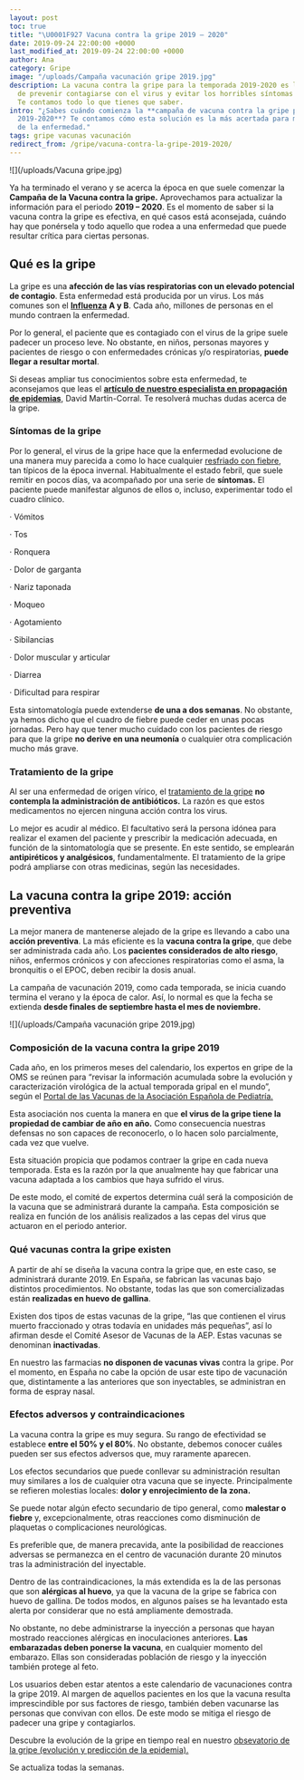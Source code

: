 ```yaml
---
layout: post
toc: true
title: "\U0001F927 Vacuna contra la gripe 2019 – 2020"
date: 2019-09-24 22:00:00 +0000
last_modified_at: 2019-09-24 22:00:00 +0000
author: Ana
category: Gripe
image: "/uploads/Campaña vacunación gripe 2019.jpg"
description: La vacuna contra la gripe para la temporada 2019-2020 es la mejor manera
  de prevenir contagiarse con el virus y evitar los horribles síntomas de la gripe.
  Te contamos todo lo que tienes que saber.
intro: "¿Sabes cuándo comienza la **campaña de vacuna contra la gripe para la temporada
  2019-2020**? Te contamos cómo esta solución es la más acertada para mantenerse alejado
  de la enfermedad."
tags: gripe vacunas vacunación
redirect_from: /gripe/vacuna-contra-la-gripe-2019-2020/
---
```

![](/uploads/Vacuna gripe.jpg)

Ya ha terminado el verano y se acerca la época en que suele comenzar la **Campaña de la Vacuna contra la gripe.** Aprovechamos para actualizar la información para el periodo **2019 – 2020**. Es el momento de saber si la vacuna contra la gripe es efectiva, en qué casos está aconsejada, cuándo hay que ponérsela y todo aquello que rodea a una enfermedad que puede resultar crítica para ciertas personas.

## Qué es la gripe

La gripe es una **afección de las vías respiratorias con un elevado potencial de contagio**. Esta enfermedad está producida por un virus. Los más comunes son el [**Influenza**](https://espanol.cdc.gov/enes/flu/symptoms/testing.htm?CDC_AA_refVal=https%3A%2F%2Fwww.cdc.gov%2Fflu%2Fabout%2Fqa%2Ftesting.htm) **A y B**. Cada año, millones de personas en el mundo contraen la enfermedad.

Por lo general, el paciente que es contagiado con el virus de la gripe suele padecer un proceso leve. No obstante, en niños, personas mayores y pacientes de riesgo o con enfermedades crónicas y/o respiratorias, **puede llegar a resultar mortal**.

Si deseas ampliar tus conocimientos sobre esta enfermedad, te aconsejamos que leas el [**artículo de nuestro especialista en propagación de epidemias**](https://zenseiapp.com/gripe/como-evitar-gripe-asma-remedios/), David Martín-Corral. Te resolverá muchas dudas acerca de la gripe.

### Síntomas de la gripe

Por lo general, el virus de la gripe hace que la enfermedad evolucione de una manera muy parecida a como lo hace cualquier [resfriado con fiebre](https://www.kernpharma.com/es/blog/gripe-o-resfriado-diferencias-y-como-tratarlos), tan típicos de la época invernal. Habitualmente el estado febril, que suele remitir en pocos días, va acompañado por una serie de **síntomas.** El paciente puede manifestar algunos de ellos o, incluso, experimentar todo el cuadro clínico.

· Vómitos

· Tos

· Ronquera

· Dolor de garganta

· Nariz taponada

· Moqueo

· Agotamiento

· Sibilancias

· Dolor muscular y articular

· Diarrea

· Dificultad para respirar

Esta sintomatología puede extenderse **de una a dos semanas**. No obstante, ya hemos dicho que el cuadro de fiebre puede ceder en unas pocas jornadas. Pero hay que tener mucho cuidado con los pacientes de riesgo para que la gripe **no derive en una neumonía** o cualquier otra complicación mucho más grave.

### Tratamiento de la gripe

Al ser una enfermedad de origen vírico, el [tratamiento de la gripe](https://www.cun.es/enfermedades-tratamientos/enfermedades/gripe) **no contempla la administración de antibióticos.** La razón es que estos medicamentos no ejercen ninguna acción contra los virus.

Lo mejor es acudir al médico. El facultativo será la persona idónea para realizar el examen del paciente y prescribir la medicación adecuada, en función de la sintomatología que se presente. En este sentido, se emplearán **antipiréticos y analgésicos**, fundamentalmente. El tratamiento de la gripe podrá ampliarse con otras medicinas, según las necesidades.

## La vacuna contra la gripe 2019: acción preventiva

La mejor manera de mantenerse alejado de la gripe es llevando a cabo una **acción preventiva**. La más eficiente es la **vacuna contra la gripe**, que debe ser administrada cada año. Los **pacientes considerados de alto riesgo**, niños, enfermos crónicos y con afecciones respiratorias como el asma, la bronquitis o el EPOC, deben recibir la dosis anual.

La campaña de vacunación 2019, como cada temporada, se inicia cuando termina el verano y la época de calor. Así, lo normal es que la fecha se extienda **desde finales de septiembre hasta el mes de noviembre.**

![](/uploads/Campaña vacunación gripe 2019.jpg)

### Composición de la vacuna contra la gripe 2019

Cada año, en los primeros meses del calendario, los expertos en gripe de la OMS se reúnen para “revisar la información acumulada sobre la evolución y caracterización virológica de la actual temporada gripal en el mundo”, según el [Portal de las Vacunas de la Asociación Española de Pediatría.](https://vacunasaep.org/profesionales/noticias/gripe-oms-composicion-vacuna-2019-20)

Esta asociación nos cuenta la manera en que **el virus de la gripe tiene la propiedad de cambiar de año en año.** Como consecuencia nuestras defensas no son capaces de reconocerlo, o lo hacen solo parcialmente, cada vez que vuelve.

Esta situación propicia que podamos contraer la gripe en cada nueva temporada. Esta es la razón por la que anualmente hay que fabricar una vacuna adaptada a los cambios que haya sufrido el virus.

De este modo, el comité de expertos determina cuál será la composición de la vacuna que se administrará durante la campaña. Esta composición se realiza en función de los análisis realizados a las cepas del virus que actuaron en el periodo anterior.

### Qué vacunas contra la gripe existen

A partir de ahí se diseña la vacuna contra la gripe que, en este caso, se administrará durante 2019. En España, se fabrican las vacunas bajo distintos procedimientos. No obstante, todas las que son comercializadas están **realizadas en huevo de gallina**.

Existen dos tipos de estas vacunas de la gripe, “las que contienen el virus muerto fraccionado y otras todavía en unidades más pequeñas”, así lo afirman desde el Comité Asesor de Vacunas de la AEP. Estas vacunas se denominan **inactivadas**.

En nuestro las farmacias **no disponen de vacunas vivas** contra la gripe. Por el momento, en España no cabe la opción de usar este tipo de vacunación que, distintamente a las anteriores que son inyectables, se administran en forma de espray nasal.

### Efectos adversos y contraindicaciones

La vacuna contra la gripe es muy segura. Su rango de efectividad se establece **entre el 50% y el 80%**. No obstante, debemos conocer cuáles pueden ser sus efectos adversos que, muy raramente aparecen.

Los efectos secundarios que puede conllevar su administración resultan muy similares a los de cualquier otra vacuna que se inyecte. Principalmente se refieren molestias locales: **dolor y enrojecimiento de la zona.**

Se puede notar algún efecto secundario de tipo general, como **malestar o fiebre** y, excepcionalmente, otras reacciones como disminución de plaquetas o complicaciones neurológicas.

Es preferible que, de manera precavida, ante la posibilidad de reacciones adversas se permanezca en el centro de vacunación durante 20 minutos tras la administración del inyectable.

Dentro de las contraindicaciones, la más extendida es la de las personas que son **alérgicas al huevo**, ya que la vacuna de la gripe se fabrica con huevo de gallina. De todos modos, en algunos países se ha levantado esta alerta por considerar que no está ampliamente demostrada.

No obstante, no debe administrarse la inyección a personas que hayan mostrado reacciones alérgicas en inoculaciones anteriores. **Las embarazadas deben ponerse la vacuna**, en cualquier momento del embarazo. Ellas son consideradas población de riesgo y la inyección también protege al feto.

Los usuarios deben estar atentos a este calendario de vacunaciones contra la gripe 2019. Al margen de aquellos pacientes en los que la vacuna resulta imprescindible por sus factores de riesgo, también deben vacunarse las personas que convivan con ellos. De este modo se mitiga el riesgo de padecer una gripe y contagiarlos.

Descubre la evolución de la gripe en tiempo real en nuestro [obsevatorio de la gripe (evolución y predicción de la epidemia).](/gripe/gripe-sintomas-tratamiento-curar-evitar-epidemia-ahora/#observatorio-de-la-epidemia-de-la-gripe-en-españa-2019-2020)

Se actualiza todas la semanas.